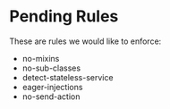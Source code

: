 # Pending Rules

These are rules we would like to enforce:

- no-mixins
- no-sub-classes
- detect-stateless-service
- eager-injections
- no-send-action
